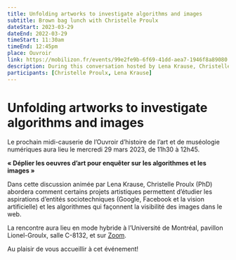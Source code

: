 ```yaml
---
title: Unfolding artworks to investigate algorithms and images
subtitle: Brown bag lunch with Christelle Proulx
dateStart: 2023-03-29
dateEnd: 2022-03-29
timeStart: 11:30am
timeEnd: 12:45pm
place: Ouvroir
link: https://mobilizon.fr/events/99e2fe9b-6f69-41dd-aea7-1946f8a89080
description: During this conversation hosted by Lena Krause, Christelle Proulx (PhD) will explain how certain art projects can enable the study of sociotechnical entities' aspirations (Google, Facebook and computer vision) and of algorithms that shape the visibility of images on the web.
participants: [Christelle Proulx, Lena Krause]
---
```


# Unfolding artworks to investigate algorithms and images

Le prochain midi-causerie de l’Ouvroir d’histoire de l’art et de muséologie numériques aura lieu le mercredi 29 mars 2023, de 11h30 à 12h45.

**« Déplier les oeuvres d’art pour enquêter sur les algorithmes et les images »**

Dans cette discussion animée par Lena Krause, Christelle Proulx (PhD) abordera comment certains projets artistiques permettent d’étudier les aspirations d’entités sociotechniques (Google, Facebook et la vision artificielle) et les algorithmes qui façonnent la visibilité des images dans le web.

La rencontre aura lieu en mode hybride à l’Université de Montréal, pavillon Lionel-Groulx, salle C-8132, et sur [Zoom](https://umontreal.zoom.us/j/82480661654?pwd=cUlzb09hZ3lkd2UvcmpPbTdmQkZBQT09).

Au plaisir de vous accueillir à cet événement!
